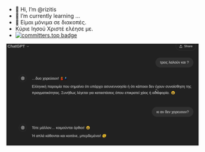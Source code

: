 - 👋 Hi, I’m @rizitis
- 🌱 I’m currently learning ...
- 🏡 Είμαι μόνιμα σε διακοπές.
- Κύριε Ιησού Χριστέ ελέησε με.
- [![committers.top badge](https://user-badge.committers.top/greece/rizitis.svg)](https://user-badge.committers.top/greece/rizitis)

![Paradeisos](./poupame-re.png)


